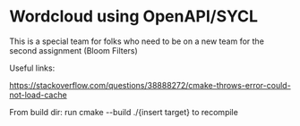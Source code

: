 # Wordcloud using OpenAPI/SYCL
This is a special team for folks who need to be on a new team for the second assignment (Bloom Filters)

Useful links:

https://stackoverflow.com/questions/38888272/cmake-throws-error-could-not-load-cache

From build dir: run cmake --build ./{insert target} to recompile
